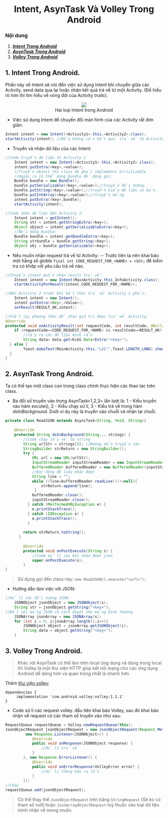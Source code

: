 <h1 align="center">Intent, AsynTask Và Volley Trong Android</h1>

### Nội dung
1. [***Intent Trong Android***](#muc1) 
2. [***AsynTask Trong Android***](#muc2)
3. [***Volley Trong Android***](#muc3)


<a name="muc1"></a>
## 1. Intent Trong Android.
Phần này về Intent sẽ nói đến việc sử dụng Intent khi chuyển giữa các Activity, send data qua lại hoặc nhận kết quả trả về từ một Activity. (Để hiểu rõ hơn thì tìm hiểu về vòng đời của Activity trước).
<div align="center"><img  src="https://i.imgur.com/3gZKKA4.png"/></div>
<div align="center">Hai loại Intent trong Android</div>

- Việc sử dụng Intent để chuyển đổi màn hình của các Activity rất đơn giản:
```java
Intent intent = new Intent(<Activity1>.this,<Activity2>.class);  
startActivity(intent); //Nếu không cần kết quả trả về từ Activity 2
```

- Truyển và nhận dữ liệu của các Intent:
```java
//Code truyền dữ liệu từ Activity 1
	Intent intent = new Intent(<Activity1>.this,<Activity2>.class);  
	intent.putExtra(<key>,<value>);  
	//Truyền object thì class đó phải implements Srrializable  
	//Ngoài ra có thể dùng Bundle để đóng gói:  
	Bundle bundle = new Bundle();  
	bundle.putSerializable(<key>,<value>);//truyền đối tượng.  
	bundle.putString(<key>,<value>);//truyền kiểu dữ liệu cơ bản.  
	bundle.putIntArray(<key>,<value>);//truyền mảng.  
	intent.putExtra(<key>,bundle);  
	startActivity(intent);

//Code nhận dữ liệu bên Activity 2:
	Intent intent = getIntent();  
	String str = intent.getStringExtra(<key>);  
	Object object = intent.getSerializableExtra(<key>);  
	//Nếu dùng bundle:  
	Bundle bundle = intent.getBundleExtra(<key>);  
	String strbundle = bundle.getString(<key>);  
	Object obj = bundle.getSerializable(<key>);
```
- Nếu muốn nhận request trả về từ Activity:
-- Trước tiên ta nên khai báo một hằng số globle `final int CODE_REQUEST_FOR_<NAME> = <Số>;`  để kiểm tra có khớp với yêu cầu trả về nào.
```java
//Chuyển intent muốn nhận result trả về:
	Intent intent = new Intent(MainActivity.this,InfoActivity.class);  
	startActivityForResult(intent,CODE_REQUEST_FOR_<NAME>);

//Bên Activity 2 trước khi kết thúc trả về Activity 1 phải:
	Intent intent = new Intent();  
	intent.putExtra(<Key>,<Value>);  
	setResult(RESULT_OK,intent);
```
```java
//Viết lại phương thức để nhận giá trị được trả về Activity:
@Override  
protected void onActivityResult(int requestCode, int resultCode, @Nullable Intent data) {  
    if (requestCode==CODE_REQUEST_FOR_<NAME> && resultCode==RESULT_OK){  
	    //lấy ra các dữ liệu mình cẩn
        String data= data.get<Kiểu Data>Extra("<key>");
  } else {  
        Toast.makeText(MainActivity.this,"Lỗi!",Toast.LENGTH_LONG).show();  
  }  
}
```


<a name="muc2"></a>
## 2. AsynTask Trong Android.
Ta có thể tạo một class con trong class chính thực hiện các thao tác trên class.
- Ba đối số truyền vào trong AsynTask<1,2,3> lần lượt là: 1 - Kiểu truyền vào hàm excute(), 2 - Kiểu chạy xử lí, 3 - Kiểu trả về trong hàm *doInBackground*. Dưới ví dụ này là truyền vào chuỗi và nhận lại chuỗi.
```java
private class ReadJSON extends AsyncTask<String, Void, String>{  
  
    @Override  
	protected String doInBackground(String... strings) {  
        //Code chạy lấy về từ string  
		String urlStr = strings[0]; //Đường dẫn truyền vào  
		StringBuilder strReturn = new StringBuilder();  
		try {  
            URL url = new URL(urlStr);  
			InputStreamReader inputStreamReader = new InputStreamReader(url.openConnection().getInputStream());  
			BufferedReader bufferedReader = new BufferedReader(inputStreamReader);  
			//Đọc dòng dữ liệu nhận được  
			String line = "";  
			while ((line=bufferedReader.readLine())!=null){  
                strReturn.append(line);  
			 }  
            bufferedReader.close();  
			inputStreamReader.close();  
		  } catch (MalformedURLException e) {  
            e.printStackTrace();  
		  } catch (IOException e) {  
            e.printStackTrace();  
		  }  
  
        return strReturn.toString();  
	  }  
  
	    @Override  
		protected void onPostExecute(String s) {  
	        //Code xử lí sau khi nhận được json  
			super.onPostExecute(s);  
		}  
}
```

>Sử dụng gọi đến class này: `new ReadJSON().execute("<url>");`

- Hướng dẫn làm việc với JSON:
```java
//Xử lí các đối tượng JSON:
	JSONObject jsonObject = new JSONObject(s);  
	String str = jsonObject.getString("<key>");
//Đối với mảng JSON và cách duyệt như mảng bình thường
	JSONArray jsonArray = new JSONArray(s);  
	for (int i = 0; i<jsonArray.length();i++){  
	    JSONObject object = jsonArray.getJSONObject(i);  
		String data = object.getString("<key>");  
	}
```

<a name="muc3"></a>
## 3. Volley Trong Android.
> Khác với AsynTask có thể làm trên local ứng dụng và dùng trong local thì Volley là một thư viện HTTP giúp kết nối mạng cho các ứng dụng Android dễ dàng hơn và quan trọng nhất là nhanh hơn.

Thêm [thư viện volley](https://developer.android.com/training/volley): 
```
dependencies {  
	 implementation 'com.android.volley:volley:1.1.1'  
}
```

- Code xử lí các request volley. đầu tiên khai báo Volley, sau đó khai báo nhận về request có các tham số truyền vào như sau:
```java
RequestQueue requestQueue = Volley.newRequestQueue(this);  
JsonObjectRequest jsonObjectRequest = new JsonObjectRequest(Request.Method.GET, "url", null,  
		 new Response.Listener<JSONObject>() {  
            @Override  
			public void onResponse(JSONObject response) {  
                //Xử lí trả về  
			}  
        }, new Response.ErrorListener() {  
            @Override  
			public void onErrorResponse(VolleyError error) {  
                //Xử lí thông báo ra lỗi  
			}  
        });  
//chạy  
requestQueue.add(jsonObjectRequest);
```

> Có thể thay thế `JsonObjectRequest` trên bằng `StringRequest` (Sẽ ko có tham số null) hoặc `JsonArrayObjectRequest` tuỳ thuộc vào loại dữ liệu mình nhận về mong muốn.